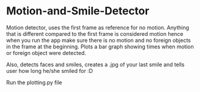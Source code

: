 # Motion-and-Smile-Detector

Motion detector, uses the first frame as reference for no motion. Anything that is different compared to the first frame is considered motion hence when you run the app make sure there is no motion and no foreign objects in the frame at the beginning. Plots a bar graph showing times when motion or foreign object were detected.

Also, detects faces and smiles, creates a .jpg of your last smile and tells user how long he/she smiled for :D

Run the plotting.py file 
